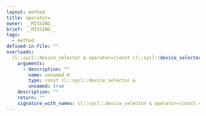 ```yaml
---
layout: method
title: operator=
owner: __MISSING__
brief: __MISSING__
tags:
  - method
defined-in-file: ""
overloads:
  cl::sycl::device_selector & operator=(const cl::sycl::device_selector &):
    arguments:
      - description: ""
        name: unnamed-0
        type: const cl::sycl::device_selector &
        unnamed: true
    description: ""
    return: ""
    signature_with_names: cl::sycl::device_selector & operator=(const cl::sycl::device_selector &)
---
```

